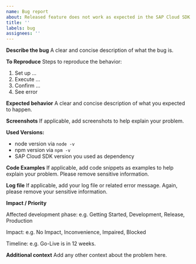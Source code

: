 ```yaml
---
name: Bug report
about: Released feature does not work as expected in the SAP Cloud SDK for JavaScript / TypeScript.
title: ''
labels: bug
assignees: ''
---
```


<!-- Please note that this repository is for JavaScript / TypeScript related issues only. If you have a question about the SAP Cloud SDK for Java open a question on StackOverflow: https://stackoverflow.com/questions/tagged/sap-cloud-sdk+java -->

**Describe the bug**
A clear and concise description of what the bug is.

**To Reproduce**
Steps to reproduce the behavior:

1. Set up ...
2. Execute ...
3. Confirm ...
4. See error

**Expected behavior**
A clear and concise description of what you expected to happen.

**Screenshots**
If applicable, add screenshots to help explain your problem.

**Used Versions:**

- node version via `node -v`
- npm version via `npm -v`
- SAP Cloud SDK version you used as dependency

**Code Examples**
If applicable, add code snippets as examples to help explain your problem. Please remove sensitive information.

**Log file**
If applicable, add your log file or related error message. Again, please remove your sensitive information.

**Impact / Priority**

<!--
 Please briefly state how this issue impacts your project and what your timeline is.
 -->
 
Affected development phase: e.g. Getting Started, Development, Release, Production
 
Impact: e.g. No Impact, Inconvenience, Impaired, Blocked

Timeline: e.g. Go-Live is in 12 weeks.

**Additional context**
Add any other context about the problem here.
